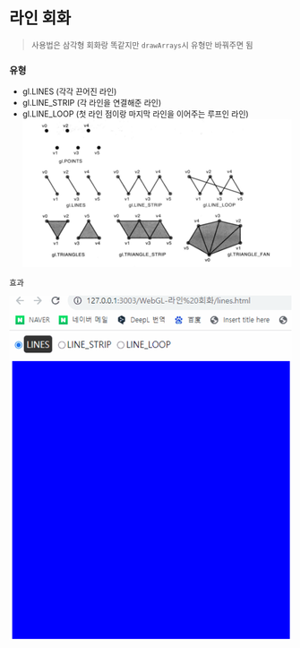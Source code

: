 # 라인 회화

> 사용법은 삼각형 회화랑 똑같지만 `drawArrays`시 유형만 바꿔주면 됨

### 유형

- gl.LINES (각각 끈어진 라인)
- gl.LINE_STRIP (각 라인을 연결해준 라인)
- gl.LINE_LOOP (첫 라인 점이랑 마지막 라인을 이어주는 루프인 라인)
  ![Alt text](assets/lineType.png)

효과

![Alt text](assets/result.gif)
